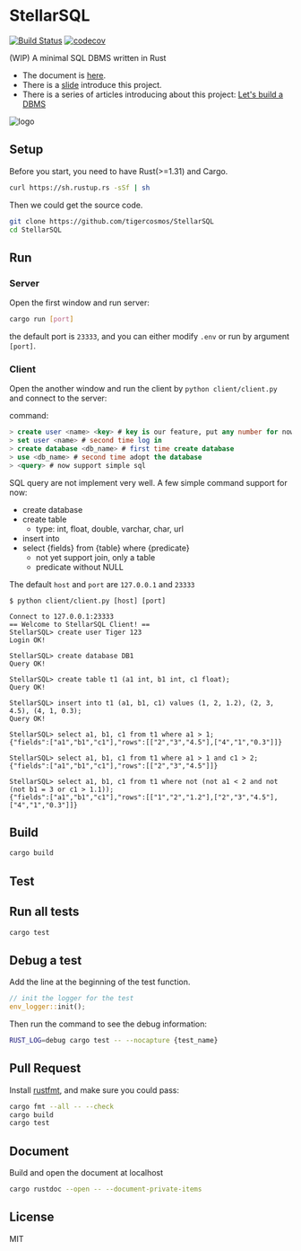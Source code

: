 # StellarSQL

[![Build Status](https://travis-ci.org/stellarsql/StellarSQL.svg?branch=master)](https://travis-ci.org/stellarsql/StellarSQL)
[![codecov](https://codecov.io/gh/stellarsql/StellarSQL/branch/master/graph/badge.svg)](https://codecov.io/gh/stellarsql/StellarSQL)

(WIP) A minimal SQL DBMS written in Rust

- The document is [here](https://stellarsql.github.io/StellarSQL/stellar_sql/).
- There is a [slide](https://docs.google.com/presentation/d/1rSxFNpN5uzP1cF1olKTnyXgPdj_bcbLvSJhN5T5xn-U/edit?usp=sharing) introduce this project.
- There is a series of articles introducing about this project: [Let's build a DBMS](https://tigercosmos.xyz/lets-build-dbms/)

![logo](https://raw.githubusercontent.com/stellarsql/StellarSQL/master/logo/logo.png)

## Setup

Before you start, you need to have Rust(>=1.31) and Cargo.

```bash
curl https://sh.rustup.rs -sSf | sh
```

Then we could get the source code.

```bash
git clone https://github.com/tigercosmos/StellarSQL
cd StellarSQL
```

## Run

### Server

Open the first window and run server:

```bash
cargo run [port]
```

the default port is `23333`, and you can either modify `.env` or run by argument `[port]`.

### Client

Open the another window and run the client by `python client/client.py` and connect to the server:

command:

```sql
> create user <name> <key> # key is our feature, put any number for now
> set user <name> # second time log in
> create database <db_name> # first time create database
> use <db_name> # second time adopt the database
> <query> # now support simple sql
```

SQL query are not implement very well. A few simple command support for now:

- create database
- create table
  - type: int, float, double, varchar, char, url
- insert into
- select {fields} from {table} where {predicate}
  - not yet support join, only a table
  - predicate without NULL

The default `host` and `port` are `127.0.0.1` and `23333`

```shell
$ python client/client.py [host] [port]

Connect to 127.0.0.1:23333
== Welcome to StellarSQL Client! ==
StellarSQL> create user Tiger 123
Login OK!

StellarSQL> create database DB1
Query OK!

StellarSQL> create table t1 (a1 int, b1 int, c1 float);
Query OK!

StellarSQL> insert into t1 (a1, b1, c1) values (1, 2, 1.2), (2, 3, 4.5), (4, 1, 0.3);
Query OK!

StellarSQL> select a1, b1, c1 from t1 where a1 > 1;
{"fields":["a1","b1","c1"],"rows":[["2","3","4.5"],["4","1","0.3"]]}

StellarSQL> select a1, b1, c1 from t1 where a1 > 1 and c1 > 2;
{"fields":["a1","b1","c1"],"rows":[["2","3","4.5"]]}

StellarSQL> select a1, b1, c1 from t1 where not (not a1 < 2 and not (not b1 = 3 or c1 > 1.1));
{"fields":["a1","b1","c1"],"rows":[["1","2","1.2"],["2","3","4.5"],["4","1","0.3"]]}
```

## Build

```bash
cargo build
```

## Test

## Run all tests

```bash
cargo test
```

## Debug a test

Add the line at the beginning of the test function.

```rust
// init the logger for the test
env_logger::init();
```

Then run the command to see the debug information:

```sh
RUST_LOG=debug cargo test -- --nocapture {test_name}
```

## Pull Request

Install [rustfmt](https://github.com/rust-lang/rustfmt), and make sure you could pass:

```sh
cargo fmt --all -- --check
cargo build
cargo test
```

## Document

Build and open the document at localhost

```sh
cargo rustdoc --open -- --document-private-items
```

## License

MIT
